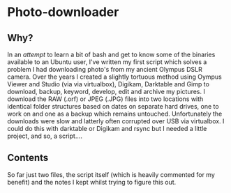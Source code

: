# Photo-downloader
## Why?
In an _attempt_ to learn a bit of bash and get to know some of the binaries available to an Ubuntu user, I've written my first script which solves a problem I had downloading photo's from my ancient Olympus DSLR camera. Over the years I created a slightly tortuous method using Oympus Viewer and Studio (via via virtualbox), Digikam, Darktable and Gimp to download, backup, keyword, develop, edit and archive my pictures. I download the RAW (.orf) or JPEG (.JPG) files into two locations with identical folder structures based on dates on separate hard drives, one to work on and one as a backup which remains untouched. Unfortunately the downloads were slow and latterly often corrupted over USB via virtualbox. I could do this with darktable or Digikam and rsync but I needed a little project, and so, a script....
## Contents
So far just two files, the script itself (which is heavily commented for my benefit) and the notes I kept whilst trying to figure this out.
